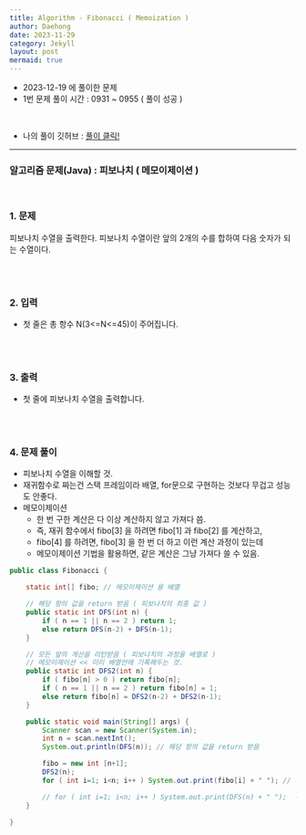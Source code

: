 ```yaml
---
title: Algorithm - Fibonacci ( Memoization )
author: Daehong
date: 2023-11-29
category: Jekyll
layout: post
mermaid: true
---
```


* 2023-12-19 에 풀이한 문제
* 1번 문제 풀이 시간 : 0931 ~ 0955 ( 풀이 성공 )

<br>

* 나의 풀이 깃허브 : 
[풀이 클릭!](https://github.com/JeonDaehong/study-java-algorithm/blob/main/basic/Fibonacci.java)

<hr>

### 알고리즘 문제(Java) : 피보나치 ( 메모이제이션 )

<br>

### 1. 문제
피보나치 수열을 출력한다.
피보나치 수열이란 앞의 2개의 수를 합하여 다음 숫자가 되는 수열이다.

<br>
<br>

### 2. 입력
* 첫 줄은 총 항수 N(3<=N<=45)이 주어집니다.

<br>
<br>

### 3. 출력
* 첫 줄에 피보나치 수열을 출력합니다.

<br>
<br>

### 4. 문제 풀이
* 피보나치 수열을 이해할 것.
* 재귀함수로 짜는건 스택 프레임이라 배열, for문으로 구현하는 것보다 무겁고 성능도 안좋다.
* 메모이제이션
	* 한 번 구한 계산은 다 이상 계산하지 않고 가져다 씀.
	* 즉, 재귀 함수에서 fibo[3] 을 하려면 fibo[1] 과 fibo[2] 를 계산하고,
	* fibo[4] 를 하려면, fibo[3] 을 한 번 더 하고 이런 계산 과정이 있는데
	* 메모이제이션 기법을 활용하면, 같은 계산은 그냥 가져다 쓸 수 있음.


```java
public class Fibonacci {

    static int[] fibo; // 메모이제이션 용 배열

    // 해당 항의 값을 return 받음 ( 피보나치의 최종 값 )
    public static int DFS(int n) {
        if ( n == 1 || n == 2 ) return 1;
        else return DFS(n-2) + DFS(n-1);
    }

    // 모든 앞의 계산을 리턴받음 ( 피보나치의 과정을 배열로 )
    // 메모이제이션 << 미리 배열안에 기록해두는 것.
    public static int DFS2(int n) {
        if ( fibo[n] > 0 ) return fibo[n];
        if ( n == 1 || n == 2 ) return fibo[n] = 1;
        else return fibo[n] = DFS2(n-2) + DFS2(n-1);
    }

    public static void main(String[] args) {
        Scanner scan = new Scanner(System.in);
        int n = scan.nextInt();
        System.out.println(DFS(n)); // 해당 항의 값을 return 받음

        fibo = new int [n+1];
        DFS2(n);
        for ( int i=1; i<n; i++ ) System.out.print(fibo[i] + " "); // 피보나치 과정을 리턴받음.

        // for ( int i=1; i<n; i++ ) System.out.print(DFS(n) + " ");  --> 이렇게 피보나치 과정을 구하는건 너무 느림. 비추천.
    }

}
```

<br>
<br>
<br>
<br>
<br>
